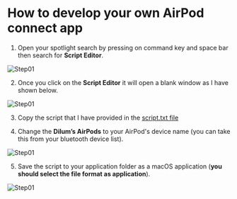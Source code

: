 # How to develop your own AirPod connect app

1. Open your spotlight search by pressing on command key and space bar then search for **Script Editor**.

![Step01](src/step_01.png)

2. Once you click on the **Script Editor** it will open a blank window as I have shown below.

![Step01](src/step_02.png)

3. Copy the script that I have provided in the [script.txt file](https://github.com/dilum1995/macOS-Scripts/blob/master/AirPods_connect_app/script.txt)

4. Change the **Dilum’s AirPods** to your AirPod's device name (you can take this from your bluetooth device list).

![Step01](src/step_03.png)

5. Save the script to your application folder as a macOS application (**you should select the file format as application**).

![Step01](src/step_04.png)

